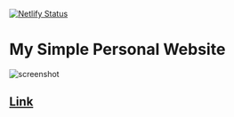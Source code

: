 [![Netlify Status](https://api.netlify.com/api/v1/badges/d2593473-64ad-496a-8a36-14f278ed221c/deploy-status)](https://app.netlify.com/sites/tushgaurav/deploys)

# My Simple Personal Website

![screenshot](https://i.ibb.co/PC64YDN/image.png "tushgaurav.in Screenshot")

## [Link](https://www.tushgaurav.in/)
